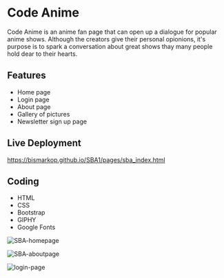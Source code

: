 # Code Anime

Code Anime is an anime fan page that can open up a dialogue for popular anime shows. Although the creators give their personal opionions, it's purpose is to spark a conversation about great shows thay many people hold dear to their hearts.

## Features
* Home page
* Login page
* About page
* Gallery of pictures
* Newsletter sign up page

## Live Deployment
https://bismarkop.github.io/SBA1/pages/sba_index.html

## Coding
* HTML
* CSS
* Bootstrap
* GIPHY
* Google Fonts

![SBA-homepage](https://github.com/bismarkop/SBA1/assets/115889169/57354fa1-1b12-4ad9-9b2e-51a6e1659c9b)

![SBA-aboutpage](https://github.com/bismarkop/SBA1/assets/115889169/f2cc8643-b3dc-48b9-98bd-a7291cbd29c5)

![login-page](https://github.com/bismarkop/SBA1/assets/115889169/1a848cf7-a4db-4e1d-b63c-589e1a887a5c)

